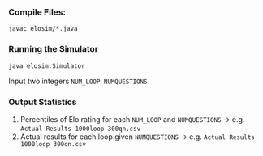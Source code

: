 ### Compile Files: 
`javac elosim/*.java`


### Running the Simulator
`java elosim.Simulator`

Input two integers
`NUM_LOOP NUMQUESTIONS`

### Output Statistics
1. Percentiles of Elo rating for each `NUM_LOOP` and `NUMQUESTIONS` -> e.g. `Actual Results 1000loop 300qn.csv`
2. Actual results for each loop given `NUMQUESTIONS` -> e.g. `Actual Results 1000loop 300qn.csv`
